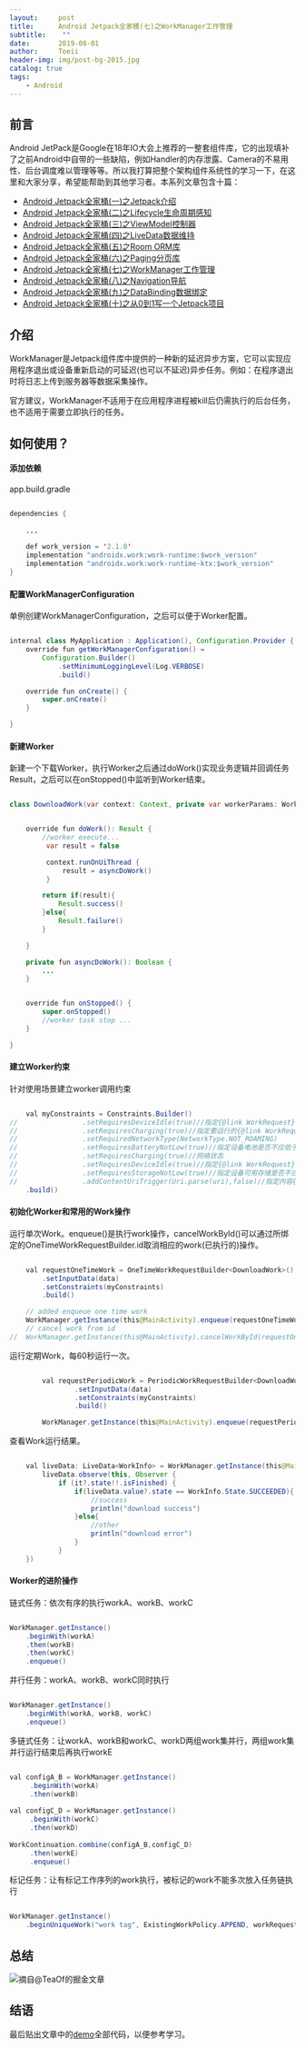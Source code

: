```yaml
---
layout:     post
title:      Android Jetpack全家桶(七)之WorkManager工作管理
subtitle:    ""
date:       2019-08-01
author:     Toeii
header-img: img/post-bg-2015.jpg
catalog: true
tags:
    - Android
---
```




## 前言

Android JetPack是Google在18年IO大会上推荐的一整套组件库，它的出现填补了之前Android中自带的一些缺陷，例如Handler的内存泄露、Camera的不易用性、后台调度难以管理等等。所以我打算把整个架构组件系统性的学习一下，在这里和大家分享，希望能帮助到其他学习者。本系列文章包含十篇：

- [Android Jetpack全家桶(一)之Jetpack介绍](https://toeii.github.io/2019/07/09/Android-Jetpack%E5%85%A8%E5%AE%B6%E6%A1%B6(%E4%B8%80)%E4%B9%8BJetpack%E4%BB%8B%E7%BB%8D/)<br />
- [Android Jetpack全家桶(二)之Lifecycle生命周期感知](https://toeii.github.io/2019/07/09/Android-JetPack%E5%85%A8%E5%AE%B6%E6%A1%B6(%E4%BA%8C)%E4%B9%8BLifecycle%E7%94%9F%E5%91%BD%E5%91%A8%E6%9C%9F%E6%84%9F%E7%9F%A5/)<br />
- [Android Jetpack全家桶(三)之ViewModel控制器](https://toeii.github.io/2019/07/10/Android-JetPack%E5%85%A8%E5%AE%B6%E6%A1%B6(%E4%B8%89)%E4%B9%8BViewModel%E6%8E%A7%E5%88%B6%E5%99%A8/)<br />
- [Android Jetpack全家桶(四)之LiveData数据维持](https://toeii.github.io/2019/07/12/Android-JetPack%E5%85%A8%E5%AE%B6%E6%A1%B6(%E5%9B%9B)%E4%B9%8BLiveData%E6%95%B0%E6%8D%AE%E7%BB%B4%E6%8C%81/)<br />
- [Android Jetpack全家桶(五)之Room ORM库](https://toeii.github.io/2019/07/17/Android-JetPack%E5%85%A8%E5%AE%B6%E6%A1%B6(%E4%BA%94)%E4%B9%8BRoom-ORM%E5%BA%93/)<br />
- [Android Jetpack全家桶(六)之Paging分页库](https://toeii.github.io/2019/07/19/Android-JetPack%E5%85%A8%E5%AE%B6%E6%A1%B6(%E5%85%AD)%E4%B9%8BPaging%E5%88%86%E9%A1%B5%E5%BA%93/)<br />
- [Android Jetpack全家桶(七)之WorkManager工作管理](https://toeii.github.io/2019/08/01/Android-JetPack%E5%85%A8%E5%AE%B6%E6%A1%B6(%E4%B8%83)%E4%B9%8BWorkManager%E5%B7%A5%E4%BD%9C%E7%AE%A1%E7%90%86/)<br />
- [Android Jetpack全家桶(八)之Navigation导航](https://toeii.github.io/2019/08/06/Android-JetPack%E5%85%A8%E5%AE%B6%E6%A1%B6(%E5%85%AB)%E4%B9%8BNavigation%E5%AF%BC%E8%88%AA/)<br />
- [Android Jetpack全家桶(九)之DataBinding数据绑定](https://toeii.github.io/2019/08/07/Android-JetPack%E5%85%A8%E5%AE%B6%E6%A1%B6(%E4%B9%9D)%E4%B9%8BDataBinding%E6%95%B0%E6%8D%AE%E7%BB%91%E5%AE%9A/)<br />
- [Android Jetpack全家桶(十)之从0到1写一个Jetpack项目](https://toeii.github.io/2019/11/20/Android-Jetpack%E5%85%A8%E5%AE%B6%E6%A1%B6(%E5%8D%81)%E4%B9%8B%E4%BB%8E0%E5%88%B01%E5%86%99%E4%B8%80%E4%B8%AAJetPack%E9%A1%B9%E7%9B%AE/)<br />



## 介绍

WorkManager是Jetpack组件库中提供的一种新的延迟异步方案，它可以实现应用程序退出或设备重新启动的可延迟(也可以不延迟)异步任务。例如：在程序退出时将日志上传到服务器等数据采集操作。

官方建议，WorkManager不适用于在应用程序进程被kill后仍需执行的后台任务，也不适用于需要立即执行的任务。


## 如何使用？

#### 添加依赖

app.build.gradle

```java

dependencies {
     
    ...

    def work_version = '2.1.0'
    implementation "androidx.work:work-runtime:$work_version"
    implementation "androidx.work:work-runtime-ktx:$work_version"
}

```

#### 配置WorkManagerConfiguration

单例创建WorkManagerConfiguration，之后可以便于Worker配置。

```java

internal class MyApplication : Application(), Configuration.Provider {
    override fun getWorkManagerConfiguration() =
        Configuration.Builder()
            .setMinimumLoggingLevel(Log.VERBOSE)
            .build()

    override fun onCreate() {
        super.onCreate()
    }

}

```

#### 新建Worker

新建一个下载Worker，执行Worker之后通过doWork()实现业务逻辑并回调任务Result，之后可以在onStopped()中监听到Worker结束。

```java

class DownloadWork(var context: Context, private var workerParams: WorkerParameters) : Worker(context, workerParams) {


    override fun doWork(): Result {
        //worker execute...
         var result = false

         context.runOnUiThread {
             result = asyncDoWork()
         }

        return if(result){
            Result.success()
        }else{
            Result.failure()
        }

    }

    private fun asyncDoWork(): Boolean {
        ...
    }


    override fun onStopped() {
        super.onStopped()
        //worker task stop ...
    }

}

```

#### 建立Worker约束

针对使用场景建立worker调用约束

```java

    val myConstraints = Constraints.Builder()
//                .setRequiresDeviceIdle(true)//指定{@link WorkRequest}运行时设备是否为空闲
//                .setRequiresCharging(true)//指定要运行的{@link WorkRequest}是否应该插入设备
//                .setRequiredNetworkType(NetworkType.NOT_ROAMING)
//                .setRequiresBatteryNotLow(true)//指定设备电池是否不应低于临界阈值
//                .setRequiresCharging(true)//网络状态
//                .setRequiresDeviceIdle(true)//指定{@link WorkRequest}运行时设备是否为空闲
//                .setRequiresStorageNotLow(true)//指定设备可用存储是否不应低于临界阈值
//                .addContentUriTrigger(Uri.parse(uri),false)//指定内容{@link android.net.Uri}时是否应该运行{@link WorkRequest}更新
    .build()

```

#### 初始化Worker和常用的Work操作

运行单次Work。enqueue()是执行work操作，cancelWorkById()可以通过所绑定的OneTimeWorkRequestBuilder.id取消相应的work(已执行的)操作。

```java

    val requestOneTimeWork = OneTimeWorkRequestBuilder<DownloadWork>()
        .setInputData(data)
        .setConstraints(myConstraints)
        .build()

    // added enqueue one time work
    WorkManager.getInstance(this@MainActivity).enqueue(requestOneTimeWork)
    // cancel work from id
//  WorkManager.getInstance(this@MainActivity).cancelWorkById(requestOneTimeWork.id)

```

运行定期Work，每60秒运行一次。

```java

        val requestPeriodicWork = PeriodicWorkRequestBuilder<DownloadWork>(60, TimeUnit.SECONDS)
                .setInputData(data)
                .setConstraints(myConstraints)
                .build()

        WorkManager.getInstance(this@MainActivity).enqueue(requestPeriodicWork)

```

查看Work运行结果。

```java

    val liveData: LiveData<WorkInfo> = WorkManager.getInstance(this@MainActivity).getWorkInfoByIdLiveData(requestOneTimeWork.id)
        liveData.observe(this, Observer {
            if (it?.state!!.isFinished) {
                if(liveData.value?.state == WorkInfo.State.SUCCEEDED){
                    //success
                    println("download success")
                }else{
                    //other
                    println("download error")
                }
            }
    })

```

#### Worker的进阶操作

链式任务：依次有序的执行workA、workB、workC

```java 

WorkManager.getInstance()
    .beginWith(workA)
    .then(workB)   
    .then(workC)
    .enqueue()

```

并行任务：workA、workB、workC同时执行

```java 

WorkManager.getInstance()
    .beginWith(workA, workB, workC)  
    .enqueue()

```

多链式任务：让workA、workB和workC、workD两组work集并行，两组work集并行运行结束后再执行workE

```java 

val configA_B = WorkManager.getInstance()
     .beginWith(workA)
     .then(workB)
 
val configC_D = WorkManager.getInstance()
     .beginWith(workC)
     .then(workD)
 
WorkContinuation.combine(configA_B,configC_D)
     .then(workE)
     .enqueue()

```

标记任务：让有标记工作序列的work执行，被标记的work不能多次放入任务链执行

```java

WorkManager.getInstance()
    .beginUniqueWork("work tag", ExistingWorkPolicy.APPEND, workRequest)

```

## 总结

![摘自@TeaOf的掘金文章](/img/toeii/android_jetpack_worker_zozal.png)

## 结语

最后贴出文章中的[demo](https://github.com/toeii/WorkManagerSimpleExample)全部代码，以便参考学习。


